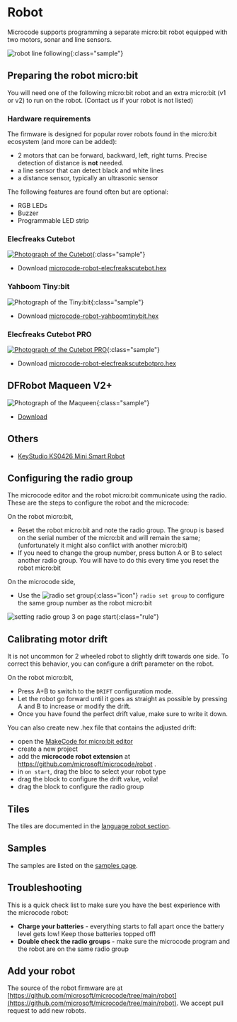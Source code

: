 # Robot

Microcode supports programming a separate micro:bit robot equipped with two motors,
sonar and line sensors.

![robot line following](./images/generated/sample_robot_line_follow.png){:class="sample"}

## Preparing the robot micro:bit

You will need one of the following micro:bit robot and an extra micro:bit (v1 or v2) to run on the robot. (Contact us if your robot is not listed)

### Hardware requirements

The firmware is designed for popular rover robots found in the micro:bit ecosystem
(and more can be added):

-   2 motors that can be forward, backward, left, right turns. Precise detection of distance is **not** needed.
-   a line sensor that can detect black and white lines
-   a distance sensor, typically an ultrasonic sensor

The following features are found often but are optional:

-   RGB LEDs
-   Buzzer
-   Programmable LED strip

### Elecfreaks Cutebot

[![Photograph of the Cutebot](./images/cutebot.jpeg)](https://www.elecfreaks.com/micro-bit-smart-cutebot.html){:class="sample"}

-   Download [microcode-robot-elecfreakscutebot.hex](https://microsoft.github.io/microcode/assets/microcode-robot-elecfreakscutebot.hex)

### Yahboom Tiny:bit

![Photograph of the Tiny:bit](./images/tinybit.jpeg){:class="sample"}

-   Download [microcode-robot-yahboomtinybit.hex](https://microsoft.github.io/microcode/assets/microcode-robot-yahboomtinybit.hex)

### Elecfreaks Cutebot PRO

[![Photograph of the Cutebot PRO](./images/cutebotpro.jpeg)](https://shop.elecfreaks.com/products/elecfreaks-smart-cutebot-pro-v2-programming-robot-car-for-micro-bit){:class="sample"}

-   Download [microcode-robot-elecfreakscutebotpro.hex](https://microsoft.github.io/microcode/assets/microcode-robot-elecfreakscutebotpro.hex)

## DFRobot Maqueen V2+

![Photograph of the Maqueen](./images/maqueen.jpeg){:class="sample"}

-   [Download](https://microsoft.github.io/microcode/assets/microcode-robot-dfrobotmaqueen.hex)

## Others

-   [KeyStudio KS0426 Mini Smart Robot](https://microsoft.github.io/microcode/assets/microcode-robot-keystudiominismartrobot.hex)

## Configuring the radio group

The microcode editor and the robot micro:bit communicate using the radio. These are the steps to configure the robot and the microcode:

On the robot micro:bit,

-   Reset the robot micro:bit and note the radio group. The group is based on the serial number of the micro:bit and will remain the same; (unfortunately it might also conflict with another micro:bit)
-   If you need to change the group number, press button A or B to select another radio group. You will have to do this every time you reset the robot micro:bit

On the microcode side,

-   Use the ![radio set group](./images/generated/icon_A6A.png){:class="icon"} `radio set group` to configure the same group number as the robot micro:bit

![setting radio group 3 on page start](./images/generated/sample_robot_shake_page_1_rule_1.png){:class="rule"}

## Calibrating motor drift

It is not uncommon for 2 wheeled robot to slightly drift towards one side. To correct this behavior, you can configure a drift parameter on the robot.

On the robot micro:bit,

-   Press A+B to switch to the `DRIFT` configuration mode.
-   Let the robot go forward until it goes as straight as possible by pressing A and B to increase or modify the drift.
-   Once you have found the perfect drift value, make sure to write it down.

You can also create new .hex file that contains the adjusted drift:

-   open the [MakeCode for micro:bit editor](https://makecode.microbit.org/)
-   create a new project
-   add the **microcode robot extension** at https://github.com/microsoft/microcode/robot .
-   in `on start`, drag the bloc to select your robot type
-   drag the block to configure the drift value, voila!
-   drag the block to configure the radio group

## Tiles

The tiles are documented
in the [language robot section](./language#robot).

## Samples

The samples are listed on the [samples page](./samples.md#robot).

## Troubleshooting

This is a quick check list to make sure you have the best experience with the microcode robot:

-   **Charge your batteries** - everything starts to fall apart once the battery level gets low! Keep those batteries topped off!
-   **Double check the radio groups** - make sure the microcode program and the robot are on the same radio group

## Add your robot

The source of the robot firmware are at [https://github.com/microsoft/microcode/tree/main/robot](https://github.com/microsoft/microcode/tree/main/robot). We accept pull request to add new robots.
